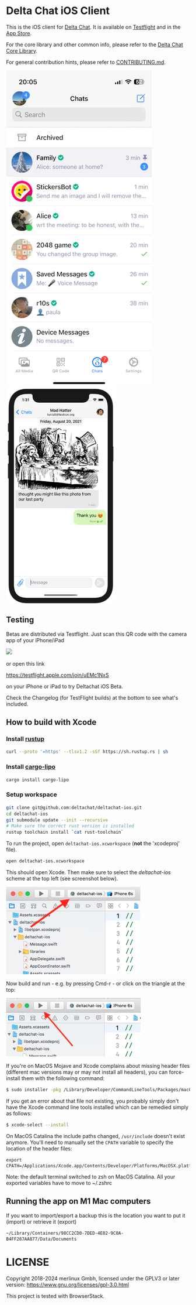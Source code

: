 # Delta Chat iOS Client

This is the iOS client for [Delta Chat](https://delta.chat/).
It is available on [Testflight](#testing)
and in the [App Store](https://apps.apple.com/us/app/delta-chat/id1459523234).

For the core library and other common info, please refer to the
[Delta Chat Core Library](https://github.com/deltachat/deltachat-core-rust).

For general contribution hints, please refer to [CONTRIBUTING.md](./CONTRIBUTING.md).

![Screenshot Chat List](docs/images/screenshot_chat_list.png) ![Screenshot Chat View](docs/images/screenshot_chat_view.png)


## Testing

Betas are distributed via Testflight. Just scan this QR code with the camera app of your iPhone/iPad

<img src=https://delta.chat/assets/home/deltachat_testflight_qrcode.png width=160>

or open this link

https://testflight.apple.com/join/uEMc1NxS

on your iPhone or iPad to try Deltachat iOS Beta.

Check the Changelog (for TestFlight builds) at the bottom to see what's included.


## How to build with Xcode

### Install [rustup](https://rustup.rs)

```bash
curl --proto '=https' --tlsv1.2 -sSf https://sh.rustup.rs | sh
```

### Install [cargo-lipo](https://github.com/TimNN/cargo-lipo#installation)

```bash
cargo install cargo-lipo
```

### Setup workspace

```bash
git clone git@github.com:deltachat/deltachat-ios.git
cd deltachat-ios
git submodule update --init --recursive
# Make sure the correct rust version is installed
rustup toolchain install `cat rust-toolchain`
```

To run the project, open `deltachat-ios.xcworkspace` (**not** the 'xcodeproj' file).

```bash
open deltachat-ios.xcworkspace
```

This should open Xcode. Then make sure to select the *deltachat-ios* scheme at the top left (see screenshot below).

![Screenshot](docs/images/screenshot_scheme_selection.png)

Now build and run - e.g. by pressing Cmd-r - or click on the triangle at the top:

![Screenshot](docs/images/screenshot_build_and_run.png)

If you're on MacOS Mojave and Xcode complains about missing header files (different mac versions may or may not install all headers),
you can force-install them with the following command:

```bash
$ sudo installer -pkg /Library/Developer/CommandLineTools/Packages/macOS_SDK_headers_for_macOS_10.14.pkg -target /
```

If you get an error about that file not existing, you probably simply don't have the Xcode command line tools installed which can be remedied simply as follows:

```bash
$ xcode-select --install
```

On MacOS Catalina the include paths changed, `/usr/include` doesn't exist anymore. 
You'll need to manually set the `CPATH` variable to specify the location of the header files:

```
export CPATH=/Applications/Xcode.app/Contents/Developer/Platforms/MacOSX.platform/Developer/SDKs/MacOSX.sdk/usr/include
```
Note: the default terminal switched to zsh on MacOS Catalina. All your exported variables have to move to ~/.zshrc


## Running the app on M1 Mac computers

If you want to import/export a backup this is the location you want to put it (import) or retrieve it (export)
```
~/Library/Containers/98CC2CD0-7DED-4E02-9C0A-B4FF287AA877/Data/Documents
```

# LICENSE

Copyright 2018-2024 merlinux Gmbh,
licensed under the GPLV3 or later version: https://www.gnu.org/licenses/gpl-3.0.html

This project is tested with BrowserStack.
